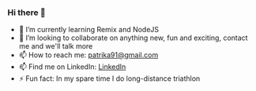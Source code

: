 ### Hi there 👋
- 🌱 I’m currently learning Remix and NodeJS
- 👯 I’m looking to collaborate on anything new, fun and exciting, contact me and we'll talk more
- 📫 How to reach me: <a href="mailto:patrika91@gmail.com">patrika91@gmail.com<a/>
- 📫 Find me on LinkedIn: <a href="https://www.linkedin.com/in/patrik-andersson-223a2a48/">LinkedIn<a/>
- ⚡ Fun fact: In my spare time I do long-distance triathlon
  <!--
**patrikandersson91/patrikandersson91** is a ✨ _special_ ✨ repository because its `README.md` (this file) appears on your GitHub profile.
-->
